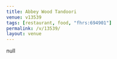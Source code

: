 ```yaml
---
title: Abbey Wood Tandoori
venue: v13539
tags: [restaurant, food, "fhrs:694901"]
permalink: /v/13539/
layout: venue
---
```

null